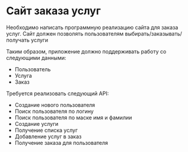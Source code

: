 # Сайт заказа услуг
Необходимо написать программную реализацию сайта для заказа услуг. Сайт должен позволять пользователям выбирать/заказывать/получать услуги

Таким образом, приложение должно поддерживать работу со следующими данными:

- Пользователь
- Услуга
- Заказ

Требуется реализовать следующий API:

- Создание нового пользователя
- Поиск пользователя по логину
- Поиск пользователя по маске имя и фамилии
- Создание услуги
- Получение списка услуг
- Добавление услуг в заказ
- Получение заказа для пользователя